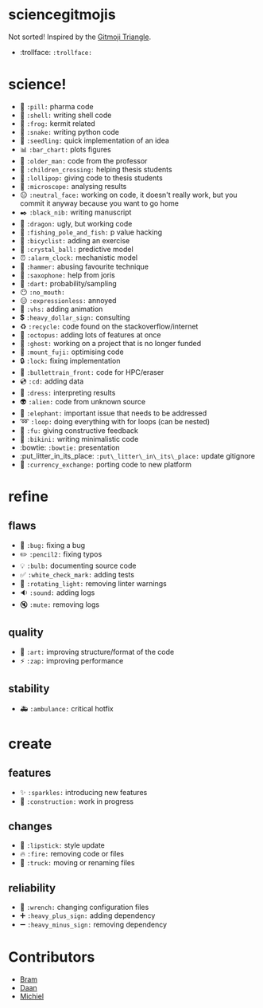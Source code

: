 # sciencegitmojis

Not sorted! Inspired by the [Gitmoji Triangle](http://gitmoji.com/).

- :trollface: `:trollface:`

# science!

- :pill: `:pill:` pharma code
- :shell: `:shell:` writing shell code
- :frog: `:frog:` kermit related
- :snake: `:snake:` writing python code
- :seedling: `:seedling:` quick implementation of an idea
- :bar_chart: `:bar_chart:` plots figures
- :older_man: `:older_man:` code from the professor
- :children_crossing: `:children_crossing:` helping thesis students
- :lollipop: `:lollipop:` giving code to thesis students
- :microscope: `:microscope:` analysing results
- :neutral_face: `:neutral_face:` working on code, it doesn't really work, but you commit it anyway because you want to go home
- :black_nib: `:black_nib:` writing manuscript
- :dragon: `:dragon:` ugly, but working code
- :fishing_pole_and_fish: `:fishing_pole_and_fish:` p value hacking
- :bicyclist: `:bicyclist:` adding an exercise
- :crystal_ball: `:crystal_ball:` predictive model
- :alarm_clock: `:alarm_clock:` mechanistic model
- :hammer: `:hammer:` abusing favourite technique
- :saxophone: `:saxophone:` help from joris 
- :dart: `:dart:` probability/sampling
- :no_mouth: `:no_mouth:` 
- :expressionless: `:expressionless:` annoyed
- :vhs: `:vhs:` adding animation
- :heavy_dollar_sign: `:heavy_dollar_sign:` consulting
- :recycle: `:recycle:` code found on the stackoverflow/internet
- :octopus: `:octopus:` adding lots of features at once
- :ghost: `:ghost:` working on a project that is no longer funded
- :mount_fuji: `:mount_fuji:` optimising code
- :lock: `:lock:` fixing implementation
- :bullettrain_front: `:bullettrain_front:` code for HPC/eraser
- :cd: `:cd:` adding data
- :dress: `:dress:` interpreting results
- :alien: `:alien:` code from unknown source
- :elephant: `:elephant:` important issue that needs to be addressed
- :loop: `:loop:` doing everything with for loops (can be nested)
- :fu: `:fu:` giving constructive feedback
- :bikini: `:bikini:` writing minimalistic code
- :bowtie: `:bowtie:` presentation
- :put\_litter\_in\_its\_place: `:put\_litter\_in\_its\_place:` update gitignore
- :currency_exchange: `:currency_exchange:` porting code to new platform




# refine

## flaws

- :bug: `:bug:` fixing a bug
- :pencil2: `:pencil2:` fixing typos
- :bulb: `:bulb:` documenting source code 
- :white_check_mark: `:white_check_mark:` adding tests
- :rotating_light: `:rotating_light:` removing linter warnings
- :sound: `:sound:` adding logs
- :mute: `:mute:` removing logs

## quality

- :art: `:art:` improving structure/format of the code
- :zap: `:zap:` improving performance

## stability

- :ambulance: `:ambulance:` critical hotfix

# create

## features

- :sparkles: `:sparkles:` introducing new features
- :construction: `:construction:` work in progress


## changes

- :lipstick: `:lipstick:` style update
- :fire: `:fire:` removing code or files
- :truck: `:truck:` moving or renaming files

## reliability

- :wrench: `:wrench:` changing configuration files
- :heavy_plus_sign: `:heavy_plus_sign:` adding dependency
- :heavy_minus_sign: `:heavy_minus_sign:` removing dependency

# Contributors

- [Bram](https://github.com/Beramos)
- [Daan](https://github.com/DaanVanHauwermeiren)
- [Michiel](https://github.com/MichielStock)
